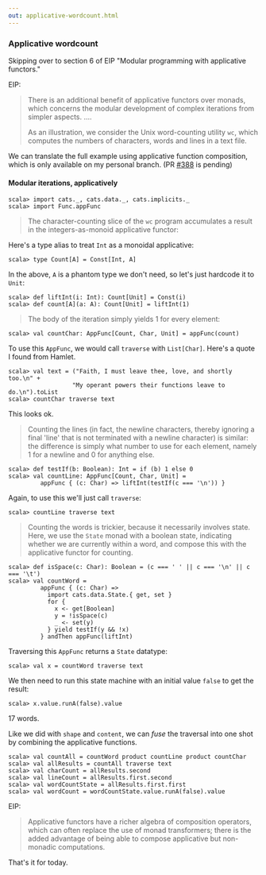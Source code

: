```yaml
---
out: applicative-wordcount.html
---
```


  [388]: https://github.com/typelevel/cats/pull/388

### Applicative wordcount

Skipping over to section 6 of EIP "Modular programming with applicative functors."

EIP:

> There is an additional benefit of applicative functors over monads,
> which concerns the modular development of complex iterations from simpler aspects.
> ....
>
> As an illustration, we consider the Unix word-counting utility `wc`,
> which computes the numbers of characters, words and lines in a text file.

We can translate the full example using applicative function composition,
which is only available on my personal branch. (PR [#388][388] is pending)

#### Modular iterations, applicatively

```console:new
scala> import cats._, cats.data._, cats.implicits._
scala> import Func.appFunc
```

> The character-counting slice of the `wc` program accumulates a result in the integers-as-monoid applicative functor:

Here's a type alias to treat `Int` as a monoidal applicative:

```console
scala> type Count[A] = Const[Int, A]
```

In the above, `A` is a phantom type we don't need, so let's just hardcode it to `Unit`:

```console
scala> def liftInt(i: Int): Count[Unit] = Const(i)
scala> def count[A](a: A): Count[Unit] = liftInt(1)
```

> The body of the iteration simply yields 1 for every element:

```console
scala> val countChar: AppFunc[Count, Char, Unit] = appFunc(count)
```

To use this `AppFunc`, we would call `traverse` with `List[Char]`.
Here's a quote I found from Hamlet.

```console
scala> val text = ("Faith, I must leave thee, love, and shortly too.\n" +
                  "My operant powers their functions leave to do.\n").toList
scala> countChar traverse text
```

This looks ok.

> Counting the lines (in fact, the newline characters, thereby ignoring a final 'line' that is not terminated with a newline character) is similar:
> the difference is simply what number to use for each element, namely 1 for a newline and 0 for anything else.

```console
scala> def testIf(b: Boolean): Int = if (b) 1 else 0
scala> val countLine: AppFunc[Count, Char, Unit] =
         appFunc { (c: Char) => liftInt(testIf(c === '\n')) }
```

Again, to use this we'll just call `traverse`:

```console
scala> countLine traverse text
```

> Counting the words is trickier, because it necessarily involves state.
> Here, we use the `State` monad with a boolean state, indicating whether we are currently within a word,
> and compose this with the applicative functor for counting.

```console
scala> def isSpace(c: Char): Boolean = (c === ' ' || c === '\n' || c === '\t')
scala> val countWord =
         appFunc { (c: Char) =>
           import cats.data.State.{ get, set }
           for {
             x <- get[Boolean]
             y = !isSpace(c)
             _ <- set(y)
           } yield testIf(y && !x)
         } andThen appFunc(liftInt)
```

Traversing this `AppFunc` returns a `State` datatype:

```console
scala> val x = countWord traverse text
```

We then need to run this state machine with an initial value `false` to get the result:

```console
scala> x.value.runA(false).value
```

17 words.

Like we did with `shape` and `content`, we can *fuse* the traversal into one shot
by combining the applicative functions.

```console
scala> val countAll = countWord product countLine product countChar
scala> val allResults = countAll traverse text
scala> val charCount = allResults.second
scala> val lineCount = allResults.first.second
scala> val wordCountState = allResults.first.first
scala> val wordCount = wordCountState.value.runA(false).value
```

EIP:

> Applicative functors have a richer algebra of composition operators,
> which can often replace the use of monad transformers;
> there is the added advantage of being able to compose applicative but non-monadic computations.

That's it for today.
